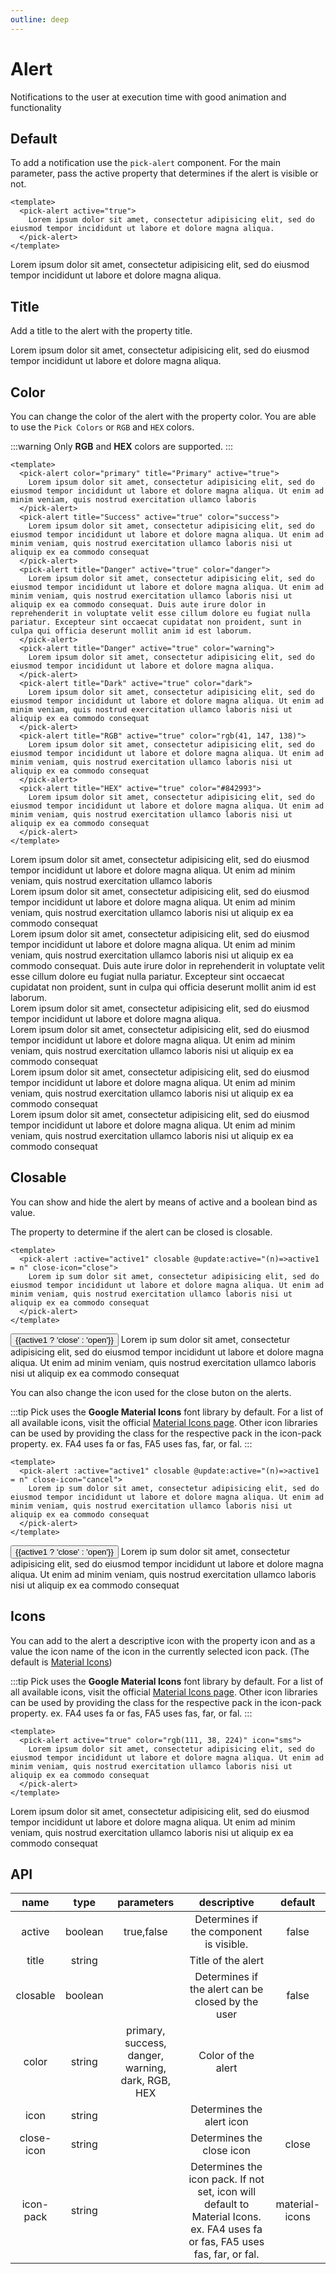 ```yaml
---
outline: deep
---
```


<script setup lang="ts">
import {ref} from 'vue'
import {pickAlert} from '@elonehoo/pick'

const active1:boolean = ref(true)
</script>

# Alert

Notifications to the user at execution time with good animation and functionality

## Default

To add a notification use the `pick-alert` component. For the main parameter, pass the active property that determines if the alert is visible or not.

```vue
<template>
  <pick-alert active="true">
    Lorem ipsum dolor sit amet, consectetur adipisicing elit, sed do eiusmod tempor incididunt ut labore et dolore magna aliqua.
  </pick-alert>
</template>
```

<div >
  <pick-alert active="true">
    Lorem ipsum dolor sit amet, consectetur adipisicing elit, sed do eiusmod tempor incididunt ut labore et dolore magna aliqua.
  </pick-alert>
</div>

## Title

Add a title to the alert with the property title.

<div>
  <pick-alert title="Lorem ipsum dolor sit amet" color="rgb(231, 154, 23)" active="true">
    Lorem ipsum dolor sit amet, consectetur adipisicing elit, sed do eiusmod tempor incididunt ut labore et dolore magna aliqua.
  </pick-alert>
</div>

## Color

You can change the color of the alert with the property color. You are able to use the `Pick Colors` or `RGB` and `HEX` colors.

:::warning
Only **RGB** and **HEX** colors are supported.
:::

```vue
<template>
  <pick-alert color="primary" title="Primary" active="true">
    Lorem ipsum dolor sit amet, consectetur adipisicing elit, sed do eiusmod tempor incididunt ut labore et dolore magna aliqua. Ut enim ad minim veniam, quis nostrud exercitation ullamco laboris
  </pick-alert>
  <pick-alert title="Success" active="true" color="success">
    Lorem ipsum dolor sit amet, consectetur adipisicing elit, sed do eiusmod tempor incididunt ut labore et dolore magna aliqua. Ut enim ad minim veniam, quis nostrud exercitation ullamco laboris nisi ut aliquip ex ea commodo consequat
  </pick-alert>
  <pick-alert title="Danger" active="true" color="danger">
    Lorem ipsum dolor sit amet, consectetur adipisicing elit, sed do eiusmod tempor incididunt ut labore et dolore magna aliqua. Ut enim ad minim veniam, quis nostrud exercitation ullamco laboris nisi ut aliquip ex ea commodo consequat. Duis aute irure dolor in reprehenderit in voluptate velit esse cillum dolore eu fugiat nulla pariatur. Excepteur sint occaecat cupidatat non proident, sunt in culpa qui officia deserunt mollit anim id est laborum.
  </pick-alert>
  <pick-alert title="Danger" active="true" color="warning">
    Lorem ipsum dolor sit amet, consectetur adipisicing elit, sed do eiusmod tempor incididunt ut labore et dolore magna aliqua.
  </pick-alert>
  <pick-alert title="Dark" active="true" color="dark">
    Lorem ipsum dolor sit amet, consectetur adipisicing elit, sed do eiusmod tempor incididunt ut labore et dolore magna aliqua. Ut enim ad minim veniam, quis nostrud exercitation ullamco laboris nisi ut aliquip ex ea commodo consequat
  </pick-alert>
  <pick-alert title="RGB" active="true" color="rgb(41, 147, 138)">
    Lorem ipsum dolor sit amet, consectetur adipisicing elit, sed do eiusmod tempor incididunt ut labore et dolore magna aliqua. Ut enim ad minim veniam, quis nostrud exercitation ullamco laboris nisi ut aliquip ex ea commodo consequat
  </pick-alert>
  <pick-alert title="HEX" active="true" color="#842993">
    Lorem ipsum dolor sit amet, consectetur adipisicing elit, sed do eiusmod tempor incididunt ut labore et dolore magna aliqua. Ut enim ad minim veniam, quis nostrud exercitation ullamco laboris nisi ut aliquip ex ea commodo consequat
  </pick-alert>
</template>
```

<div>
  <pick-alert color="primary" title="Primary" active="true">
    Lorem ipsum dolor sit amet, consectetur adipisicing elit, sed do eiusmod tempor incididunt ut labore et dolore magna aliqua. Ut enim ad minim veniam, quis nostrud exercitation ullamco laboris
  </pick-alert>
  <br/>
  <pick-alert title="Success" active="true" color="success">
    Lorem ipsum dolor sit amet, consectetur adipisicing elit, sed do eiusmod tempor incididunt ut labore et dolore magna aliqua. Ut enim ad minim veniam, quis nostrud exercitation ullamco laboris nisi ut aliquip ex ea commodo consequat
  </pick-alert>
  <br/>
  <pick-alert title="Danger" active="true" color="danger">
    Lorem ipsum dolor sit amet, consectetur adipisicing elit, sed do eiusmod tempor incididunt ut labore et dolore magna aliqua. Ut enim ad minim veniam, quis nostrud exercitation ullamco laboris nisi ut aliquip ex ea commodo consequat. Duis aute irure dolor in reprehenderit in voluptate velit esse cillum dolore eu fugiat nulla pariatur. Excepteur sint occaecat cupidatat non proident, sunt in culpa qui officia deserunt mollit anim id est laborum.
  </pick-alert>
  <br/>
  <pick-alert title="Danger" active="true" color="warning">
    Lorem ipsum dolor sit amet, consectetur adipisicing elit, sed do eiusmod tempor incididunt ut labore et dolore magna aliqua.
  </pick-alert>
  <br/>
  <pick-alert title="Dark" active="true" color="dark">
    Lorem ipsum dolor sit amet, consectetur adipisicing elit, sed do eiusmod tempor incididunt ut labore et dolore magna aliqua. Ut enim ad minim veniam, quis nostrud exercitation ullamco laboris nisi ut aliquip ex ea commodo consequat
  </pick-alert>
  <br/>
  <pick-alert title="RGB" active="true" color="rgb(41, 147, 138)">
    Lorem ipsum dolor sit amet, consectetur adipisicing elit, sed do eiusmod tempor incididunt ut labore et dolore magna aliqua. Ut enim ad minim veniam, quis nostrud exercitation ullamco laboris nisi ut aliquip ex ea commodo consequat
  </pick-alert>
  <br/>
  <pick-alert title="HEX" active="true" color="#842993">
    Lorem ipsum dolor sit amet, consectetur adipisicing elit, sed do eiusmod tempor incididunt ut labore et dolore magna aliqua. Ut enim ad minim veniam, quis nostrud exercitation ullamco laboris nisi ut aliquip ex ea commodo consequat
  </pick-alert>
</div>

## Closable

You can show and hide the alert by means of active and a boolean bind as value.

The property to determine if the alert can be closed is closable.

```vue
<template>
  <pick-alert :active="active1" closable @update:active="(n)=>active1 = n" close-icon="close">
    Lorem ip sum dolor sit amet, consectetur adipisicing elit, sed do eiusmod tempor incididunt ut labore et dolore magna aliqua. Ut enim ad minim veniam, quis nostrud exercitation ullamco laboris nisi ut aliquip ex ea commodo consequat
  </pick-alert>
</template>
```

<div>
  <button @click="active1=!active1">{{active1 ? 'close' : 'open'}}</button>
  <pick-alert :active="active1" closable @update:active="(n)=>active1 = n" close-icon="close">
    Lorem ip sum dolor sit amet, consectetur adipisicing elit, sed do eiusmod tempor incididunt ut labore et dolore magna aliqua. Ut enim ad minim veniam, quis nostrud exercitation ullamco laboris nisi ut aliquip ex ea commodo consequat
  </pick-alert>
</div>

You can also change the icon used for the close buton on the alerts.

:::tip
Pick uses the **Google Material Icons** font library by default. For a list of all available icons, visit the official [Material Icons page](https://fonts.google.com/icons?selected=Material+Icons). Other icon libraries can be used by providing the class for the respective pack in the icon-pack property. ex. FA4 uses fa or fas, FA5 uses fas, far, or fal.
:::

```vue
<template>
  <pick-alert :active="active1" closable @update:active="(n)=>active1 = n" close-icon="cancel">
    Lorem ip sum dolor sit amet, consectetur adipisicing elit, sed do eiusmod tempor incididunt ut labore et dolore magna aliqua. Ut enim ad minim veniam, quis nostrud exercitation ullamco laboris nisi ut aliquip ex ea commodo consequat
  </pick-alert>
</template>
```

<div>
  <button @click="active1=!active1">{{active1 ? 'close' : 'open'}}</button>
  <pick-alert :active="active1" closable @update:active="(n)=>active1 = n" close-icon="cancel">
    Lorem ip sum dolor sit amet, consectetur adipisicing elit, sed do eiusmod tempor incididunt ut labore et dolore magna aliqua. Ut enim ad minim veniam, quis nostrud exercitation ullamco laboris nisi ut aliquip ex ea commodo consequat
  </pick-alert>
</div>

## Icons

You can add to the alert a descriptive icon with the property icon and as a value the icon name of the icon in the currently selected icon pack. (The default is [Material Icons](https://fonts.google.com/icons?selected=Material+Icons))

:::tip
Pick uses the **Google Material Icons** font library by default. For a list of all available icons, visit the official [Material Icons page](https://fonts.google.com/icons?selected=Material+Icons). Other icon libraries can be used by providing the class for the respective pack in the icon-pack property. ex. FA4 uses fa or fas, FA5 uses fas, far, or fal.
:::

```vue
<template>
  <pick-alert active="true" color="rgb(111, 38, 224)" icon="sms">
    Lorem ipsum dolor sit amet, consectetur adipisicing elit, sed do eiusmod tempor incididunt ut labore et dolore magna aliqua. Ut enim ad minim veniam, quis nostrud exercitation ullamco laboris nisi ut aliquip ex ea commodo consequat
  </pick-alert>
</template>
```

<div>
  <pick-alert active="true" color="rgb(111, 38, 224)" icon="sms">
    Lorem ipsum dolor sit amet, consectetur adipisicing elit, sed do eiusmod tempor incididunt ut labore et dolore magna aliqua. Ut enim ad minim veniam, quis nostrud exercitation ullamco laboris nisi ut aliquip ex ea commodo consequat
  </pick-alert>
</div>

## API

| name | type | parameters | descriptive | default |
| :----: | :----: | :-----------: | :-----------: | :-------: |
| active | boolean | true,false | Determines if the component is visible. | false |
| title | string | | Title of the alert | |
| closable | boolean | | Determines if the alert can be closed by the user | false |
| color | string | primary, success, danger, warning, dark, RGB, HEX | Color of the alert | |
| icon | string | | Determines the alert icon | |
| close-icon | string | | Determines the close icon | close |
| icon-pack | string | | Determines the icon pack. If not set, icon will default to Material Icons. ex. FA4 uses fa or fas, FA5 uses fas, far, or fal. | material-icons |
